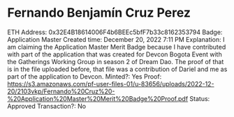 # Fernando Benjamín Cruz Perez

ETH Address: 0x32E4B18614006F4b6BEEc5bfF7b33c8162353794
Badge: Application Master
Created time: December 20, 2022 7:11 PM
Explanation: I am claiming the Application Master Merit Badge because I have contributed with part of the application that was created for Devcon Bogota Event with the Gatherings Working Group in season 2 of Dream Dao. The proof of that is in the file uploaded before, that file was a contribution of Dariel and me as part of the application to Devcon.
Minted?: Yes
Proof: https://s3.amazonaws.com/pf-user-files-01/u-83656/uploads/2022-12-20/2103vkp/Fernando%20Cruz%20-%20Application%20Master%20Merit%20Badge%20Proof.pdf
Status: Approved
Transaction?: No